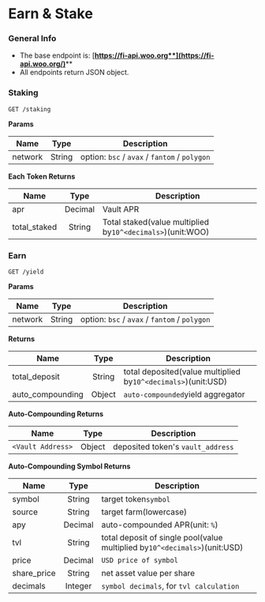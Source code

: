 # Earn & Stake

### General Info

* The base endpoint is: [**https://fi-api.woo.org**](https://fi-api.woo.org/)****
* All endpoints return JSON object.

### Staking

`GET /staking`

**Params**

| Name    |  Type  | Description                                   |
| ------- | :----: | --------------------------------------------- |
| network | String | option: `bsc` / `avax` / `fantom` / `polygon` |

**Each Token Returns**

| Name          |   Type  | Description                                                |
| ------------- | :-----: | ---------------------------------------------------------- |
| apr           | Decimal | Vault APR                                                  |
| total\_staked |  String | Total staked(value multiplied by`10^<decimals>`)(unit:WOO) |

### Earn

`GET /yield`

**Params**

| Name    |  Type  | Description                                   |
| ------- | :----: | --------------------------------------------- |
| network | String | option: `bsc` / `avax` / `fantom` / `polygon` |

**Returns**

| Name              |  Type  | Description                                                   |
| ----------------- | :----: | ------------------------------------------------------------- |
| total\_deposit    | String | total deposited(value multiplied by`10^<decimals>`)(unit:USD) |
| auto\_compounding | Object | `auto-compounded`yield aggregator                             |

**Auto-Compounding Returns**

| Name              |  Type  | Description                       |
| ----------------- | :----: | --------------------------------- |
| `<Vault Address>` | Object | deposited token's `vault_address` |

**Auto-Compounding Symbol Returns**

| Name         |   Type  | Description                                                                |
| ------------ | :-----: | -------------------------------------------------------------------------- |
| symbol       |  String | target token`symbol`                                                       |
| source       |  String | target farm(lowercase)                                                     |
| apy          | Decimal | auto-compounded APR(unit: `%`)                                             |
| tvl          |  String | total deposit of single pool(value multiplied by`10^<decimals>`)(unit:USD) |
| price        | Decimal | `USD price of symbol`                                                      |
| share\_price |  String | net asset value per share                                                  |
| decimals     | Integer | `symbol decimals`, for `tvl calculation`                                   |
